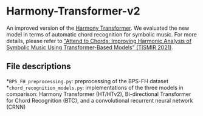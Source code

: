 # Harmony-Transformer-v2

An improved version of the [Harmony Transformer](https://archives.ismir.net/ismir2019/paper/000030.pdf). We evaluated the new model in terms of automatic chord recognition for symbolic music. For more details, please refer to ["Attend to Chords: Improving Harmonic Analysis of Symbolic Music Using Transformer-Based Models" (TISMIR 2021)](https://transactions.ismir.net/articles/10.5334/tismir.65/).


## File descriptions
*`BPS_FH_preprocessing.py`: preprocessing of the BPS-FH dataset
*`chord_recognition_models.py`: implementations of the three models in comparison: Harmony Transformer (HT/HTv2), Bi-directional Transformer for Chord Recognition (BTC), and a convolutional recurrent neural network (CRNN)
